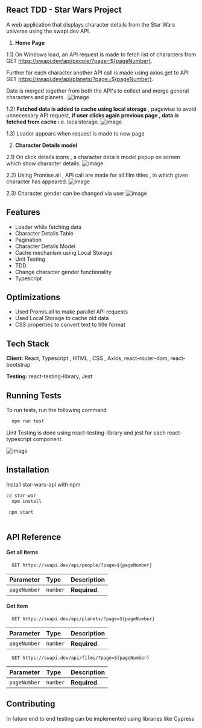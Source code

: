 ## **React TDD - Star Wars Project**

A web application that displays character details from the Star Wars universe
using the swapi.dev API.









1) **Home Page**

1.1) On Windows load, an API request is made to fetch list of characters from  GET https://swapi.dev/api/people/?page=${pageNumber}.

Further for each character another API call is made using axios.get to API  GET https://swapi.dev/api/planets/?page=${pageNumber}.

Data is merged together from both the API's to collect and merge general characters and planets .
![image](https://github.com/sahilomatic/star-war/assets/70945198/1bf91ec8-4d61-4663-9ed2-53aef5f146b2)



1.2) **Fetched data is added to cache using local storage** , pagewise to avoid unnecessary API request, **if user clicks again previous page , data is fetched from cache** i.e. localstorage.
![image](https://github.com/sahilomatic/star-war/assets/70945198/017a2d27-d6b4-422c-a9df-ba4b682f77e8)

1.3) Loader appears when request is made to new page




2) **Character Details model**

2.1) On click details icons , a character details model popup on screen which show character details.
![image](https://github.com/sahilomatic/star-war/assets/70945198/5b9edd56-d551-4da8-9caf-ea2387da39f9)


2.2) Using Promise.all , API call are made for all film titles , in which given character has appeared.
![image](https://github.com/sahilomatic/star-war/assets/70945198/da10f1b9-84d4-492c-a63e-f942a06011e0)

2.3) Character gender can be changed via user
![image](https://github.com/sahilomatic/star-war/assets/70945198/7bcee6c8-0336-451c-aacf-a0f77b23a34a)


## Features

- Loader while fetching data
- Character Details Table
- Pagination
- Character Details Model
- Cache mechanism using Local Storage
- Unit Testing 
- TDD
- Change character gender functionality
- Typescript


## Optimizations

- Used Promis.all to make parallel API requests
- Used Local Storage to cache old data
- CSS properties to convert text to title format


## Tech Stack

**Client:** React, Typescript , HTML , CSS , Axios, react-router-dom, react-bootstrap

**Testing:** react-testing-library, Jest




## Running Tests

To run tests, run the following command

```bash
  npm run test
```
Unit Testing is done using react-testing-library and jest for each react-typescript component.

![image](https://github.com/sahilomatic/star-war/assets/70945198/bbe5d918-fd69-4840-b192-a7bc460fd47f)

## Installation

Install star-wars-api with npm

```bash
cd star-war
  npm install
  
 npm start
  
```
    
## API Reference

#### Get all items

```http
  GET https://swapi.dev/api/people/?page=${pageNumber}
```

| Parameter | Type     | Description                |
| :-------- | :------- | :------------------------- |
| `pageNumber` | `number` | **Required**.  |

#### Get item

```http
  GET https://swapi.dev/api/planets/?page=${pageNumber}
```


| Parameter | Type     | Description                |
| :-------- | :------- | :------------------------- |
| `pageNumber` | `number` | **Required**.  |

```http
  GET https://swapi.dev/api/films/?page=${pageNumber}
```


| Parameter | Type     | Description                |
| :-------- | :------- | :------------------------- |
| `pageNumber` | `number` | **Required**.  |



## Contributing

In future end to end testing can be implemented using libraries like Cypress
